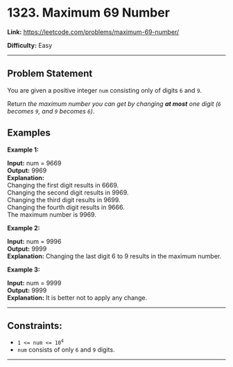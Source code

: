 # 1323. Maximum 69 Number

**Link:** https://leetcode.com/problems/maximum-69-number/

**Difficulty:** Easy

---

## Problem Statement

You are given a positive integer `num` consisting only of digits `6` and `9`.

Return _the maximum number you can get by changing <b>at most</b> one digit (`6` becomes `9`, and `9` becomes `6`)_.

## Examples

**Example 1:**

**Input:** num = 9669 \
**Output:** 9969 \
**Explanation:** \
Changing the first digit results in 6669. \
Changing the second digit results in 9969. \
Changing the third digit results in 9699. \
Changing the fourth digit results in 9666. \
The maximum number is 9969.

**Example 2:**

**Input:** num = 9996 \
**Output:** 9999 \
**Explanation:** Changing the last digit 6 to 9 results in the maximum number.

**Example 3:**

**Input:** num = 9999 \
**Output:** 9999 \
**Explanation:** It is better not to apply any change.

---

## Constraints:

- <code>1 <= num <= 10<sup>4</sup></code>
- `num` consists of only `6` and `9` digits.

---
